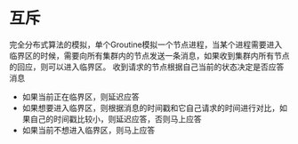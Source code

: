 # 互斥

完全分布式算法的模拟，单个Groutine模拟一个节点进程，当某个进程需要进入临界区的时候，需要向所有集群内的节点发送一条消息，如果收到集群内所有节点的回应，则可以进入临界区。
收到请求的节点根据自己当前的状态决定是否应答消息
* 如果当前正在临界区，则延迟应答
* 如果想要进入临界区，则根据消息的时间戳和它自己请求的时间进行对比，如果自己的时间戳比较小，则延迟应答，否则马上应答
* 如果当前不想进入临界区，则马上应答

